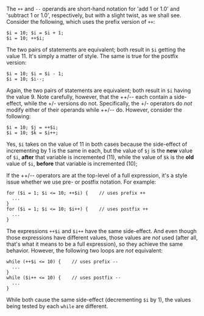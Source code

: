 The `++` and `--` operands are short-hand notation for 'add 1 or 1.0' and 'subtract 1 or 1.0', respectively, but with a slight twist,
as we shall see. Consider the following, which uses the prefix version of `++`:

```Hack
$i = 10; $i = $i + 1;
$i = 10; ++$i;
```

The two pairs of statements are equivalent; both result in `$i` getting the value 11.  It's simply a matter of style. The same is true
for the postfix version:

```Hack
$i = 10; $i = $i - 1;
$i = 10; $i--;
```

Again, the two pairs of statements are equivalent; both result in `$i` having the value 9.  Note carefully, however, that the ++/--
each contain a side-effect, while the +/- versions do not.  Specifically, the +/- operators do *not* modify either of their operands
while ++/-- do.  However, consider the following:

```Hack
$i = 10; $j = ++$i;
$i = 10; $k = $i++;
```

Yes, `$i` takes on the value of 11 in both cases because the side-effect of incrementing by 1 is the same in each, but the value of `$j`
is the **new** value of `$i`, **after** that variable is incremented (11), while the value of `$k` is the **old** value of `$i`,
**before** that variable is incremented (10);

If the ++/-- operators are at the top-level of a full expression, it's a style issue whether we use pre- or postfix notation.  For example:

```Hack
for ($i = 1; $i <= 10; ++$i) {    // uses prefix ++
  ...
}
for ($i = 1; $i <= 10; $i++) {    // uses postfix ++
  ...
}
```

The expressions `++$i` and `$i++` have the same side-effect. And even though those expressions have different values, those
values are *not* used (after all, that's what it means to be a full expression), so they achieve the same behavior.  However,
the following two loops are *not* equivalent:

```Hack
while (++$i <= 10) {    // uses prefix --
  ...
}
while ($i++ <= 10) {    // uses postfix --
  ...
}
```

While both cause the same side-effect (decrementing `$i` by 1), the values being tested by each `while` are different.
